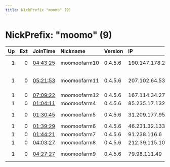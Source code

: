 ```yaml
---
title: NickPrefix "moomo" (9)
---
```


# NickPrefix: "moomo" (9)

|   Up |   Ext | JoinTime                                                                                            | Nickname     | Version   | IP              | AS                        | CC   |   ORp |   Dirp | OS    | Contact          |   eFamMembers |
|-----:|------:|:----------------------------------------------------------------------------------------------------|:-------------|:----------|:----------------|:--------------------------|:-----|------:|-------:|:------|:-----------------|--------------:|
|    1 |     0 | [04:43:25](https://metrics.torproject.org/rs.html#details/8902C0FD5CAF0F4AF5873ACA0830A02B95D500DF) | moomoofarm10 | 0.4.5.6   | 190.147.178.216 | Telmex Colombia S.A.      | co   |     1 |      2 | Linux | torftwfarm@pm.me |             1 |
|    1 |     0 | [05:21:53](https://metrics.torproject.org/rs.html#details/9D8C34F23C80BE57D62EFC6028D35E3043964E98) | moomoofarm11 | 0.4.5.6   | 207.102.64.53   | TELUS Communications Inc. | ca   |     1 |      2 | Linux | torftwfarm@pm.me |             1 |
|    1 |     0 | [07:09:22](https://metrics.torproject.org/rs.html#details/6A2E4CCBB44027E27A80E97935203B66317017D9) | moomoofarm12 | 0.4.5.6   | 167.114.34.27   | OVH SAS                   | ca   |     1 |      2 | Linux | torftwfarm@pm.me |             1 |
|    1 |     0 | [01:04:11](https://metrics.torproject.org/rs.html#details/9ED7A762FD2C082F1ACC1F54EC3A39FF17D2FC3E) | moomoofarm4  | 0.4.5.6   | 85.235.17.132   | A3 Sverige AB             | se   |     1 |      2 | Linux | torftwfarm@pm.me |             1 |
|    1 |     0 | [01:30:45](https://metrics.torproject.org/rs.html#details/7E8BAD903B33F12776F75A0FE16E6D3CA8EBC466) | moomoofarm5  | 0.4.5.6   | 31.209.177.95   | IP-Only Networks AB       | se   |     1 |      2 | Linux | torftwfarm@pm.me |             1 |
|    1 |     0 | [01:39:29](https://metrics.torproject.org/rs.html#details/35AAA4B41411597DE7A1AF78A9A1B5FA9CE99365) | moomoofarm6  | 0.4.5.6   | 46.231.32.133   | ALIDA SRL                 | it   |     1 |      2 | Linux | torftwfarm@pm.me |             1 |
|    1 |     0 | [01:44:21](https://metrics.torproject.org/rs.html#details/F20C3DD10E749D97E3BB90DCA93B077222946A64) | moomoofarm7  | 0.4.5.6   | 91.238.116.6    | Progetto8 Srl             | it   |     1 |      2 | Linux | torftwfarm@pm.me |             1 |
|    1 |     0 | [04:03:27](https://metrics.torproject.org/rs.html#details/9F9B4C6B299FE83B562A4330504F880C025CB9FA) | moomoofarm8  | 0.4.5.6   | 212.39.115.102  | HT d.o.o. Mostar          | ba   |     1 |      2 | Linux | torftwfarm@pm.me |             1 |
|    1 |     0 | [04:27:27](https://metrics.torproject.org/rs.html#details/CB78829FE49D111E5267E7B9CD367B34D522FCDC) | moomoofarm9  | 0.4.5.6   | 79.98.111.49    | Delta HighTech Ltd.       | bg   |     1 |      2 | Linux | torftwfarm@pm.me |             1 |
